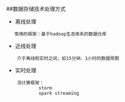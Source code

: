 ##数据存储技术处理方式

- 离线处理
```$xslt
   常用的框架：基于hadoop生态体系的数据仓库
```

- 近线处理
```$xslt
    介于离线和实时之间，如15分钟、1小时的数据周期
```
- 实时处理
```$xslt
    流计算框架：
            storm
            spark streaming 
```
